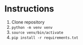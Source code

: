 # Instructions
1. Clone repository
2. `python -m venv venv`
3. `source venv/bin/activate`
4. `pip install -r requirements.txt`